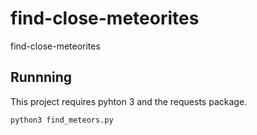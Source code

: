 # find-close-meteorites
find-close-meteorites

## Runnning

 This project requires pyhton 3 and the requests package.

 `python3 find_meteors.py`
